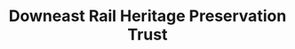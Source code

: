 ---
layout: repo
title: "Downeast Rail Heritage Preservation Trust"
id: 2392
permalink: repos/2392/
---